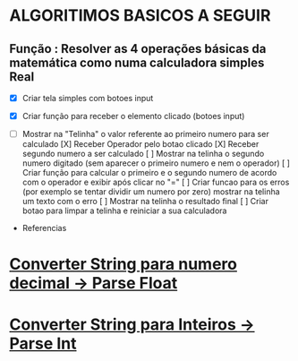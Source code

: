 # ALGORITIMOS BASICOS A SEGUIR
## Função : Resolver as 4 operações básicas da matemática como numa calculadora simples Real

* [X] Criar tela simples com botoes input
* [X] Criar função para receber o elemento clicado (botoes input)
* [ ] Mostrar na "Telinha" o valor referente ao primeiro numero para ser calculado
[X] Receber Operador pelo botao clicado
[X] Receber segundo numero a ser calculado
[ ] Mostrar na telinha o segundo numero digitado (sem aparecer o primeiro numero e nem o operador) 
[ ] Criar função para calcular o primeiro e o segundo numero de acordo com o operador e exibir após clicar no "="
[ ] Criar funcao para os erros (por exemplo se tentar dividir um numero por zero) mostrar na telinha um texto com o erro
[ ] Mostrar na telinha o resultado final
[ ] Criar botao para limpar a telinha e reiniciar a sua calculadora








* Referencias 
# [Converter String para numero decimal -> Parse Float](https://developer.mozilla.org/pt-BR/docs/Web/JavaScript/Reference/Global_Objects/parseFloat)

# [Converter String para Inteiros -> Parse Int](https://developer.mozilla.org/pt-BR/docs/Web/JavaScript/Reference/Global_Objects/parseInt)
